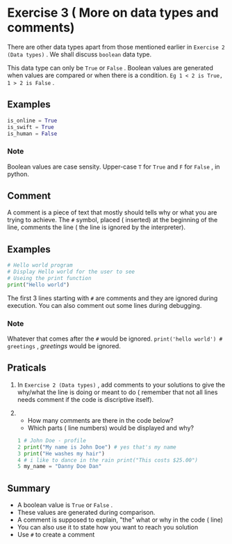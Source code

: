 # Exercise 3 ( More on data types and comments)
There are other data types apart from those mentioned earlier in `Exercise 2 (Data types)` . We shall discuss `boolean` data type.

This data type can only be `True` or `False` . Boolean values are generated when values are compared or when there is a condition. `Eg 1 < 2 is True, 1 > 2 is False` .

## Examples

``` python
is_online = True
is_swift = True
is_human = False
```

### Note

Boolean values are case sensity. Upper-case `T` for `True` and `F` for `False` , in python.

## Comment

A comment is a piece of text that mostly should tells why or what you are trying to achieve. The `#` symbol, placed ( inserted) at the beginning of the line, comments the line ( the line is ignored by the interpreter).

## Examples

``` python
# Hello world program
# Display Hello world for the user to see
# Useing the print function
print("Hello world")
```

The first 3 lines starting with `#` are comments and they are ignored during execution. You can also comment out some lines during debugging.

### Note

Whatever that comes after the `#` would be ignored.
`print('hello world') # greetings` , _greetings_ would be ignored.

## Praticals

1. In `Exercise 2 (Data types)` , add comments to your solutions to give the why/what the line is doing or meant to do ( remember that not all lines needs comment if the code is discriptive itself).

1.  - How many comments are there in the code below?
    - Which parts ( line numbers) would be displayed and why? 

    ``` python 
    1 # John Doe - profile
    2 print("My name is John Doe") # yes that's my name
    3 print("He washes my hair")
    4 # i like to dance in the rain print("This costs $25.00")
    5 my_name = "Danny Doe Dan"
    ```

## Summary

* A boolean value is `True` or `False` .
* These values are generated during comparison.
* A comment is supposed to explain, "the" what or why in the code ( line)
* You can also use it to state how you want to reach you solution
* Use `#` to create a comment


